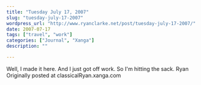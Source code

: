 ```yaml
---
title: "Tuesday July 17, 2007"
slug: "tuesday-july-17-2007"
wordpress_url: "http://www.ryanclarke.net/post/tuesday-july-17-2007/"
date: 2007-07-17
tags: ["travel", "work"]
categories: ["Journal", "Xanga"]
description: ""

---
```


Well, I made it here. And I just got off work. So I'm hitting the sack.
Ryan
Originally posted at classicalRyan.xanga.com
